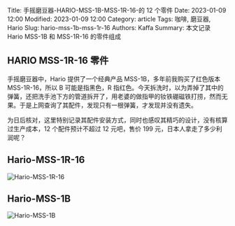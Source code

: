 Title: 手摇磨豆器-HARIO-MSS-1B-MSS-1R-16-的 12 个零件
Date: 2023-01-09 12:00
Modified: 2023-01-09 12:00
Category: article
Tags: 咖啡, 磨豆器, Hario
Slug: hario-mss-1b-mss-1r-16
Authors: Kaffa
Summary: 本文记录 Hario MSS-1B 和 MSS-1R-16 的零件组成

## HARIO MSS-1R-16 零件

手摇磨豆器中，Hario 提供了一个经典产品 MSS-1B，多年前我购买了红色版本 MSS-1R-16，所以 B 可能是指黑色，R 指红色。今天拆洗时，以为弄掉了其中的弹簧，还把洗手池下方的管道拆开了，用老婆的做指甲的钕铁硼磁铁打捞，然而无果。于是上网查询了其配件，发现只有一根弹簧，才发现并没有遗失。

为日后核对，这里特别记录其配件安装方式，同时也感叹其精巧的设计，没有核算过生产成本，12 个配件预计不超过 12 元吧，售价 199 元，日本人拿走了多少利润呢？


## Hario-MSS-1R-16

![Hario-MSS-1R-16](https://kaffa.im/static/img/2023/hario-mss-1r.png)


## Hario-MSS-1B

![Hario-MSS-1B](https://kaffa.im/static/img/2023/hario-mss-1b.png)
